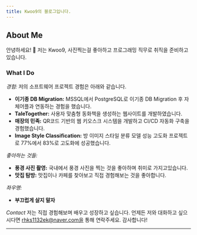 ```yaml
---
title: Kwoo9의 블로그입니다.
---
```


## About Me

안녕하세요! 👋 저는 Kwoo9, 사진찍는걸 좋아하고 프로그래밍 직무로 취직을 준비하고 있습니다.

### What I Do

*경험:*
저의 소프트웨어 프로젝트 경험은 아래와 같습니다.
- **이기종 DB Migration:** MSSQL에서 PostgreSQL로 이기종 DB Migration 후 자체어플과 연동하는 경험을 했습니다.
- **TaleTogether:** 사용자 맞춤형 동화책을 생성하는 웹사이트를 개발하였습니다.
- **매장의 민족:** QR코드 기반의 웹 키오스크 시스템을 개발하고 CI/CD 자동화 구축을 경험했습니다.
- **Image Style Classification:** 방 이미지 스타일 분류 모델 성능 고도화 프로젝트로 77%에서 83%로 고도화에 성공했습니다.

*좋아하는 것들:*
- **풍경 사진 촬영:** 국내에서 풍경 사진을 찍는 것을 좋아하며 취미로 가지고있습니다.
- **맛집 탐방:** 맛집이나 카페를 찾아보고 직접 경험해보는 것을 좋아합니다.

*좌우명:*
- **부끄럽게 살지 말자**

*Contact*
저는 직접 경험해보며 배우고 성장하고 싶습니다.
언제든 저와 대화하고 싶으시다면 rhks1132ek@naver.com을 통해 연락주세요.
감사합니다!

---
